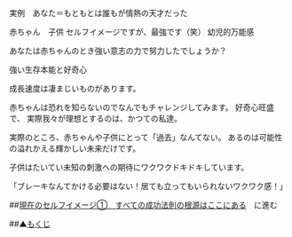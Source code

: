 実例　あなた＝もともとは誰もが情熱の天才だった

赤ちゃん　子供
セルフイメージですが、最強です（笑）
幼児的万能感

あなたは赤ちゃんのとき強い意志の力で努力したでしょうか？

強い生存本能と好奇心

成長速度は凄まじいものがあります。

赤ちゃんは恐れを知らないのでなんでもチャレンジしてみます。
好奇心旺盛で、
実際我々が理想とするのは、かつての私達。

実際のところ、赤ちゃんや子供にとって「過去」なんてない。
あるのは可能性の溢れかえる輝かしい未来だけです。

子供はたいてい未知の刺激への期待にワクワクドキドキしています。

「ブレーキなんてかける必要はない！居ても立ってもいられないワクワク感！」

##[現在のセルフイメージ①　すべての成功法則の根源はここにある](/contents/entry2/entry.html)　に進む

##▲[もくじ](/contents/a_index/entry.html)